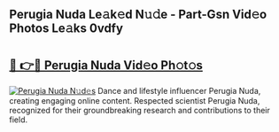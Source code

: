 ## Perugia Nuda Le𝚊k𝚎d N𝚞𝚍e - Part-Gsn Vid𝚎o Photos Le𝚊ks 0vdfy

# <h2><a href="http://fbdbf7l.evod.top/?m=Perugia+Nuda">🔗 👉🔴 Perugia Nuda Vid𝚎o Ph𝚘t𝚘s</a></h2>

[![Perugia Nuda N𝚞d𝚎s](https://i.imgur.com/8V9OHl7.gif)](http://fbdbf7l.evod.top/?m=Perugia+Nuda)
Dance and lifestyle influencer Perugia Nuda, creating engaging online content. Respected scientist Perugia Nuda, recognized for their groundbreaking research and contributions to their field. 
